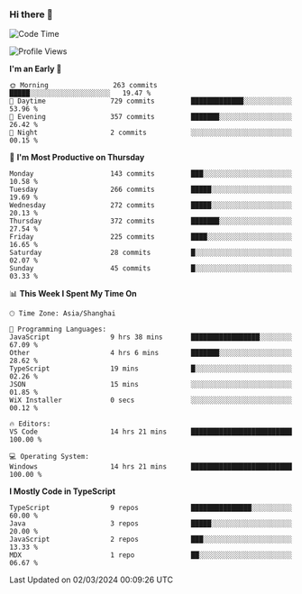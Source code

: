 ### Hi there 👋

<!--
**waynelwz/waynelwz** is a ✨ _special_ ✨ repository because its `README.md` (this file) appears on your GitHub profile.

Here are some ideas to get you started:

- 🔭 I’m currently working on ...
- 🌱 I’m currently learning ...
- 👯 I’m looking to collaborate on ...
- 🤔 I’m looking for help with ...
- 💬 Ask me about ...
- 📫 How to reach me: ...
- 😄 Pronouns: ...
- ⚡ Fun fact: ...
-->

<!--START_SECTION:waka-->
![Code Time](http://img.shields.io/badge/Code%20Time-2%2C524%20hrs%2010%20mins-blue)

![Profile Views](http://img.shields.io/badge/Profile%20Views-0-blue)

**I'm an Early 🐤** 

```text
🌞 Morning                263 commits         █████░░░░░░░░░░░░░░░░░░░░   19.47 % 
🌆 Daytime                729 commits         █████████████░░░░░░░░░░░░   53.96 % 
🌃 Evening                357 commits         ███████░░░░░░░░░░░░░░░░░░   26.42 % 
🌙 Night                  2 commits           ░░░░░░░░░░░░░░░░░░░░░░░░░   00.15 % 
```
📅 **I'm Most Productive on Thursday** 

```text
Monday                   143 commits         ███░░░░░░░░░░░░░░░░░░░░░░   10.58 % 
Tuesday                  266 commits         █████░░░░░░░░░░░░░░░░░░░░   19.69 % 
Wednesday                272 commits         █████░░░░░░░░░░░░░░░░░░░░   20.13 % 
Thursday                 372 commits         ███████░░░░░░░░░░░░░░░░░░   27.54 % 
Friday                   225 commits         ████░░░░░░░░░░░░░░░░░░░░░   16.65 % 
Saturday                 28 commits          █░░░░░░░░░░░░░░░░░░░░░░░░   02.07 % 
Sunday                   45 commits          █░░░░░░░░░░░░░░░░░░░░░░░░   03.33 % 
```


📊 **This Week I Spent My Time On** 

```text
🕑︎ Time Zone: Asia/Shanghai

💬 Programming Languages: 
JavaScript               9 hrs 38 mins       █████████████████░░░░░░░░   67.09 % 
Other                    4 hrs 6 mins        ███████░░░░░░░░░░░░░░░░░░   28.62 % 
TypeScript               19 mins             █░░░░░░░░░░░░░░░░░░░░░░░░   02.26 % 
JSON                     15 mins             ░░░░░░░░░░░░░░░░░░░░░░░░░   01.85 % 
WiX Installer            0 secs              ░░░░░░░░░░░░░░░░░░░░░░░░░   00.12 % 

🔥 Editors: 
VS Code                  14 hrs 21 mins      █████████████████████████   100.00 % 

💻 Operating System: 
Windows                  14 hrs 21 mins      █████████████████████████   100.00 % 
```

**I Mostly Code in TypeScript** 

```text
TypeScript               9 repos             ███████████████░░░░░░░░░░   60.00 % 
Java                     3 repos             █████░░░░░░░░░░░░░░░░░░░░   20.00 % 
JavaScript               2 repos             ███░░░░░░░░░░░░░░░░░░░░░░   13.33 % 
MDX                      1 repo              ██░░░░░░░░░░░░░░░░░░░░░░░   06.67 % 
```




 Last Updated on 02/03/2024 00:09:26 UTC
<!--END_SECTION:waka-->
